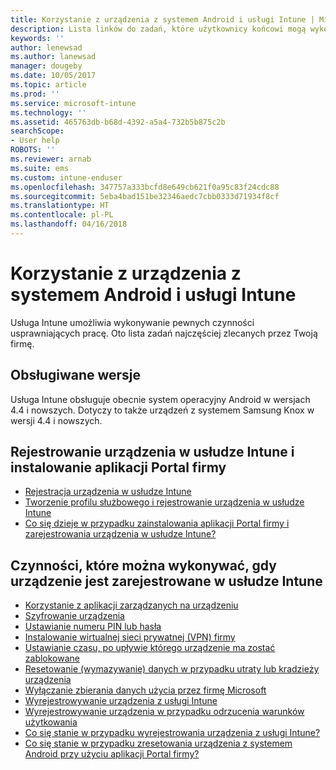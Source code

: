 ```yaml
---
title: Korzystanie z urządzenia z systemem Android i usługi Intune | Microsoft Docs
description: Lista linków do zadań, które użytkownicy końcowi mogą wykonywać na urządzeniach przenośnych z systemem Android, gdy urządzenie jest zarejestrowane w usłudze Intune
keywords: ''
author: lenewsad
ms.author: lanewsad
manager: dougeby
ms.date: 10/05/2017
ms.topic: article
ms.prod: ''
ms.service: microsoft-intune
ms.technology: ''
ms.assetid: 465763db-b68d-4392-a5a4-732b5b875c2b
searchScope:
- User help
ROBOTS: ''
ms.reviewer: arnab
ms.suite: ems
ms.custom: intune-enduser
ms.openlocfilehash: 347757a333bcfd8e649cb621f0a95c83f24cdc88
ms.sourcegitcommit: 5eba4bad151be32346aedc7cbb0333d71934f8cf
ms.translationtype: HT
ms.contentlocale: pl-PL
ms.lasthandoff: 04/16/2018
---
```

# <a name="using-your-android-device-with-intune"></a>Korzystanie z urządzenia z systemem Android i usługi Intune

Usługa Intune umożliwia wykonywanie pewnych czynności usprawniających pracę. Oto lista zadań najczęściej zlecanych przez Twoją firmę.

## <a name="supported-versions"></a>Obsługiwane wersje

Usługa Intune obsługuje obecnie system operacyjny Android w wersjach 4.4 i nowszych. Dotyczy to także urządzeń z systemem Samsung Knox w wersji 4.4 i nowszych.

## <a name="enrolling-into-intune-and-installing-the-company-portal"></a>Rejestrowanie urządzenia w usłudze Intune i instalowanie aplikacji Portal firmy

- [Rejestracja urządzenia w usłudze Intune](enroll-your-device-in-Intune-android.md)
- [Tworzenie profilu służbowego i rejestrowanie urządzenia w usłudze Intune](create-a-work-profile-and-enroll-your-device-in-intune-android.md)
- [Co się dzieje w przypadku zainstalowania aplikacji Portal firmy i zarejestrowania urządzenia w usłudze Intune?](what-happens-if-you-install-the-company-portal-app-and-enroll-your-device-in-intune-android.md)

## <a name="things-you-can-do-when-your-device-is-enrolled-in-intune"></a>Czynności, które można wykonywać, gdy urządzenie jest zarejestrowane w usłudze Intune

- [Korzystanie z aplikacji zarządzanych na urządzeniu](use-managed-apps-on-your-device-android.md)
- [Szyfrowanie urządzenia](encrypt-your-device-android.md)
- [Ustawianie numeru PIN lub hasła](set-your-pin-or-password-android.md)
- [Instalowanie wirtualnej sieci prywatnej (VPN) firmy](install-your-companys-virtual-private-network-VPN-android.md)
- [Ustawianie czasu, po upływie którego urządzenie ma zostać zablokowane](set-the-amount-of-time-before-your-device-is-locked-android.md)
  <!--- [Reset (erase) your lost or stolen device](reset-erase-your-lost-or-stolen-device-android.md)-->
- [Resetowanie (wymazywanie) danych w przypadku utraty lub kradzieży urządzenia](reset-erase-your-device-cpwebsite.md)
- [Wyłączanie zbierania danych użycia przez firmę Microsoft](turn-off-microsoft-usage-data-collection-android.md)
- [Wyrejestrowywanie urządzenia z usługi Intune](unenroll-your-device-from-intune-android.md)
- [Wyrejestrowywanie urządzenia w przypadku odrzucenia warunków użytkowania](unenroll-your-device-from-intune-if-you-declined-terms-of-use-android.md)
- [Co się stanie w przypadku wyrejestrowania urządzenia z usługi Intune?](what-happens-if-you-unenroll-your-device-from-intune-android.md)
- [Co się stanie w przypadku zresetowania urządzenia z systemem Android przy użyciu aplikacji Portal firmy?](what-happens-if-you-reset-your-device-using-the-company-portal-android.md)
  <!--- - [What is the Rights Management sharing app?](what-is-the-rms-sharing-app-android.md) --->
